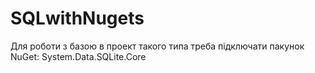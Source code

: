 # SQLwithNugets
Для роботи з базою в проект такого типа треба підключати пакунок NuGet: System.Data.SQLite.Core
